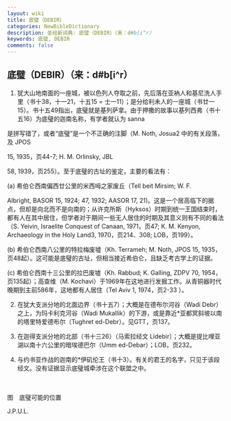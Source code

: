 ```yaml
---
layout: wiki
title: 底璧（DEBIR）
categories: NewBibleDictionary
description: 圣经新词典: 底璧（DEBIR）（来：d#b[i^r）
keywords: 底璧, DEBIR
comments: false
---
```


## 底璧（DEBIR）（来：d#b[i^r）

1. 犹大山地南面的一座城，被以色列人夺取之前，先后落在亚衲人和基尼洗人手里（书十38，十一21，十五15 = 士一11）；是分给利未人的一座城（书廿一15）。书十五49指出，底璧就是基列萨拿。由于押撒的故事以基列西弗（书十五16）为底璧的迦南名称，有学者就认为 sanna

是拼写错了，或者“底璧”是一个不正确的注脚（M. Noth, Josua2 中的有关段落，及 JPOS

15, 1935，页44-7; H. M. Orlinsky, JBL

58, 1939，页255）。至于底璧的古址的鉴定，主要的看法有：

(a) 希伯仑西南偏西廿公里的米西呣之家废丘（Tell beit Mirsim; W. F.

Albright, BASOR 15, 1924; 47, 1932; AASOR 17, 21)。这是一个居高临下的据点，但却是向北而不是向南的；从许克所斯（Hyksos）时期到统一王国结束时，都有人在其中居住，但学者对于期间一些无人居住的时期及其意义则有不同的看法（S. Yeivin, Israelite Conquest of Canaan, 1971，页47; K. M. Kenyon, Archaeology in the Holy Land3, 1970，页214、308; LOB，页199）。

(b) 希伯仑西南八公里的特拉梅废墟（Kh. Terrameh; M. Noth, JPOS 15, 1935，页48起）。这可能是底璧的古址，但相当接近希伯仑，且缺乏考古学上的证据。

(c) 希伯仑西南十三公里的拉巴废墟（Kh. Rabbud; K. Galling, ZDPV 70, 1954，页135起）；高查维（M. Kochavi）于1969年在这地进行发掘工作。从青铜器时代晚期到主前586年，这地都有人居住（Tel Aviv 1, 1974，页2-33 ）。

2. 在犹大支派分地的北面边界（书十五7）；大概是在德布尔河谷（Wadi Debr）之上，为玛卡利克河谷（Wadi Mukallik）的下游，或是靠近*亚都冥斜坡以南的塔里特爱德布尔（Tughret ed-Debr）。见GTT，页137。

3. 在迦得支派分地的北部（书十三26）（马索拉经文 Lidebir）；大概是提比哩亚湖以南十六公里的暗埃德巴尔（Umm ed-Debar）；LOB，页232。

4. 与约书亚作战的迦南的*伊矶伦王（书十3）。有关的君王的名字，只见于该段经文。没有证据显示底璧城牵涉在这个联盟之中。

　





图　底璧可能的位置

J.P.U.L.








